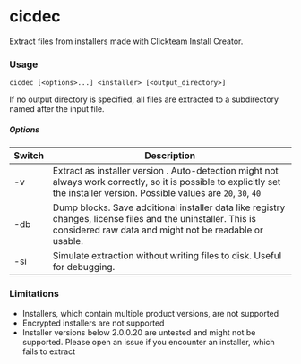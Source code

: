 # cicdec
Extract files from installers made with Clickteam Install Creator.

### Usage

`cicdec [<options>...] <installer> [<output_directory>]`

If no output directory is specified, all files are extracted to a subdirectory named after the input file.

##### Options

| Switch       | Description                                                  |
| ------------ | ------------------------------------------------------------ |
| -v <version> | Extract as installer version <version>. Auto-detection might not always work correctly, so it is possible to explicitly set the installer version. Possible values are `20`, `30`, `40` |
| -db          | Dump blocks. Save additional installer data like registry changes, license files and the uninstaller. This is considered raw data and might not be readable or usable. |
| -si          | Simulate extraction without writing files to disk. Useful for debugging. |



### Limitations

- Installers, which contain multiple product versions, are not supported
- Encrypted installers are not supported
- Installer versions below 2.0.0.20 are untested and might not be supported. Please open an issue if you encounter an installer, which fails to extract